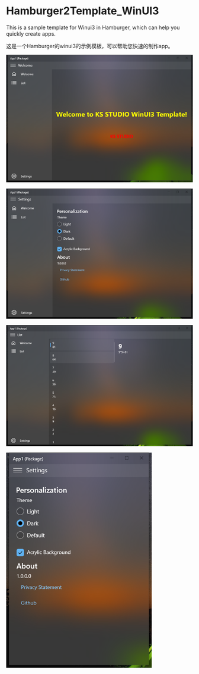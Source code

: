 # Hamburger2Template_WinUI3
This is a sample template for Winui3 in Hamburger, which can help you quickly create apps.

这是一个Hamburger的winui3的示例模板，可以帮助您快速的制作app。

![Image](https://github.com/kaishistudio/Hamburger2Template_WinUI3/blob/master/App1/App1/Assets/1.png)

![Image](https://github.com/kaishistudio/Hamburger2Template_WinUI3/blob/master/App1/App1/Assets/2.png)

![Image](https://github.com/kaishistudio/Hamburger2Template_WinUI3/blob/master/App1/App1/Assets/3.png)

![Image](https://github.com/kaishistudio/Hamburger2Template_WinUI3/blob/master/App1/App1/Assets/4.png)
